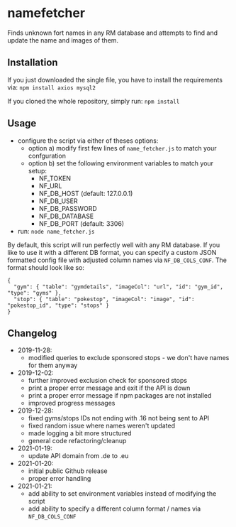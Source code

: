 # namefetcher

Finds unknown fort names in any RM database and attempts to
find and update the name and images of them.

## Installation

If you just downloaded the single file, you have to install the
requirements via: `npm install axios mysql2`

If you cloned the whole repository, simply run: `npm install`

## Usage
  * configure the script via either of theses options:
    - option a) modify first few lines of `name_fetcher.js` to match your confguration
    - option b) set the following environment variables to match your setup:
      - NF_TOKEN
      - NF_URL
      - NF_DB_HOST     (default: 127.0.0.1)
      - NF_DB_USER
      - NF_DB_PASSWORD
      - NF_DB_DATABASE
      - NF_DB_PORT     (default: 3306)
  * run: `node name_fetcher.js`

By default, this script will run perfectly well with any RM database. If
you like to use it with a different DB format, you can specify a custom JSON
formatted config file with adjusted column names via `NF_DB_COLS_CONF`. The
format should look like so:

```
{
  "gym": { "table": "gymdetails", "imageCol": "url", "id": "gym_id", "type": "gyms" },
  "stop": { "table": "pokestop", "imageCol": "image", "id": "pokestop_id", "type": "stops" }
}
```

## Changelog
  * 2019-11-28:
    - modified queries to exclude sponsored stops - we don't have names for them anyway
  * 2019-12-02:
    - further improved exclusion check for sponsored stops
    - print a proper error message and exit if the API is down
    - print a proper error message if npm packages are not installed
    - improved progress messages
  * 2019-12-28:
    - fixed gyms/stops IDs not ending with .16 not being sent to API
    - fixed random issue where names weren't updated
    - made logging a bit more structured
    - general code refactoring/cleanup
  * 2021-01-19:
    - update API domain from .de to .eu
  * 2021-01-20:
    - initial public Github release
    - proper error handling
  * 2021-01-21:
    - add ability to set environment variables instead of modifying the script
    - add ability to specify a different column format / names via `NF_DB_COLS_CONF`
